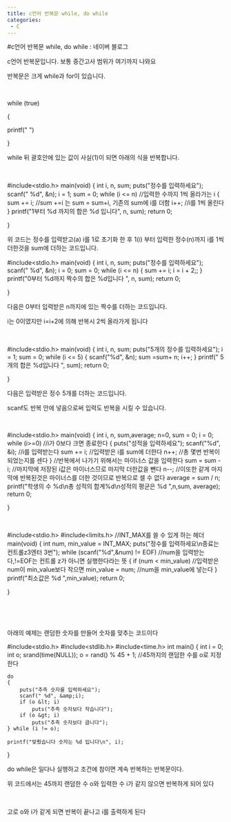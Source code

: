 ```yaml
---
title: c언어 반복문 while, do while
categories:
 - C
---
```

#c언어 반복문 while, do while : 네이버 블로그
<div class="wrap_rabbit pcol2 _param(1) _postViewArea221509095399" id="post-view221509095399">
<!-- Rabbit HTML --><div class="se-viewer se-theme-default" lang="ko-KR">
<!-- SE_DOC_HEADER_END -->
<div class="se-main-container">
<div class="se-component se-text se-l-default" id="SE-1d5f312d-4646-47e1-b947-a96220a3d007">
<div class="se-component-content">
<div class="se-section se-section-text se-l-default">
<div class="se-module se-module-text"><!-- SE-TEXT { --><p class="se-text-paragraph se-text-paragraph-align-" id="SE-f4b0022f-e235-48ad-9094-4a8abb4266cc" style=""><span class="se-fs- se-ff-" id="SE-9fc141e8-ab12-423f-946c-6a120846df4c" style="color:null;">c언어 반복문입니다. 보통 중간고사 범위가 여기까지 나와요</span></p><!-- } SE-TEXT --><!-- SE-TEXT { --><p class="se-text-paragraph se-text-paragraph-align-" id="SE-511047ee-05dc-42ae-a2dc-8c386a655c02" style=""><span class="se-fs- se-ff-" id="SE-dc10413e-4b69-4a82-8a9c-f7af6674bf47" style="color:null;">반복문은 크게 while과  for이 있습니다.</span></p><!-- } SE-TEXT --><!-- SE-TEXT { --><p class="se-text-paragraph se-text-paragraph-align-" id="SE-291fca3d-f005-4f5a-b78b-d99239c25e68" style=""><span class="se-fs- se-ff-" id="SE-f975d40f-20d6-4863-a754-3becd6f7319c" style="color:null;">​</span></p><!-- } SE-TEXT --><!-- SE-TEXT { --><p class="se-text-paragraph se-text-paragraph-align-" id="SE-7b591570-ce03-47a9-919c-a9fefe4783e9" style=""><span class="se-fs- se-ff-" id="SE-a217f7e2-7df8-4d4a-abb2-033f7b529a72" style="">while (true)</span></p><!-- } SE-TEXT --><!-- SE-TEXT { --><p class="se-text-paragraph se-text-paragraph-align-" id="SE-f963778a-6666-4321-8f75-ef42699e78c1" style=""><span class="se-fs- se-ff-" id="SE-6f768009-fda4-4705-9722-22fc39d070df" style="">{</span></p><!-- } SE-TEXT --><!-- SE-TEXT { --><p class="se-text-paragraph se-text-paragraph-align-" id="SE-9263e63d-f40c-4b0f-a7fc-9af8cbc65227" style=""><span class="se-fs- se-ff-" id="SE-140d7d26-04ba-4bc9-a285-f85c16ef71f2" style=""> printf("   ")</span></p><!-- } SE-TEXT --><!-- SE-TEXT { --><p class="se-text-paragraph se-text-paragraph-align-" id="SE-4ae4c362-ed17-498a-a280-845b5c054f79" style=""><span class="se-fs- se-ff-" id="SE-73f27d3f-cccf-4b19-a000-35dab59981b8" style="">}</span></p><!-- } SE-TEXT --><!-- SE-TEXT { --><p class="se-text-paragraph se-text-paragraph-align-" id="SE-43295660-b21a-4c86-83b3-f7889def1986" style=""><span class="se-fs- se-ff-" id="SE-9137f200-6bdc-44d8-bdaa-89a982133bb4" style="">while 뒤 괄호안에 있는 값이 사실(1)이 되면 아래의 식을 반복합니다.</span></p><!-- } SE-TEXT --><!-- SE-TEXT { --><p class="se-text-paragraph se-text-paragraph-align-" id="SE-33867e5f-3b7a-4e20-9fef-15666dcb41eb" style=""><span class="se-fs- se-ff-" id="SE-f4ceb184-ea6d-4571-b0b0-6c5807b2659b" style="">​</span></p><!-- } SE-TEXT --></div>
</div>
</div>
</div> <div class="se-component se-code se-l-default" id="SE-a339e3f6-bf29-460b-a24e-96fe7d21c67d">
<div class="se-component-content">
<div class="se-section se-section-code se-l-default">
<div class="se-module se-module-code se-fs-fs13">
<div class="se-code-source">
<div class="__se_code_view language-javascript">#include&lt;stdio.h&gt;
main(void) {
	int  i, n, sum;
	puts("정수를 입력하세요");
	scanf(" %d", &amp;n);
	i = 1;
	sum = 0;
	while (i &lt;= n) //입력한 수까지 1씩 올라가는 i
	{
		sum += i; //sum +=i 는 sum = sum+i, 기존의 sum에 i를 더함
		i++; //i를 1씩 올린다
	}
	printf("1부터 %d 까지의 합은 %d 입니다", n, sum);
	return 0;
	
}
</div>
</div>
</div>
</div>
</div>
<script class="__se_module_data" data-module='{"type":"v2_code", "id" : "SE-a339e3f6-bf29-460b-a24e-96fe7d21c67d"}' type="text/data"></script>
</div> <div class="se-component se-text se-l-default" id="SE-a27a60c9-599f-44b1-9580-951be8f2db8c">
<div class="se-component-content">
<div class="se-section se-section-text se-l-default">
<div class="se-module se-module-text"><!-- SE-TEXT { --><p class="se-text-paragraph se-text-paragraph-align-" id="SE-21e01c69-5452-435e-b745-5d8c8a85aea2" style=""><span class="se-fs- se-ff-" id="SE-9da646d9-7d3e-418d-a97c-3d888c03a474" style="">위 코드는 정수를 입력받고(a) i를 1로 초기화 한 후 1(i) 부터 입력한 정수(n)까지 i를 1씩 더한것을 sum에 더하는 코드입니다. </span></p><!-- } SE-TEXT --></div>
</div>
</div>
</div> <div class="se-component se-code se-l-default" id="SE-555653cc-c42c-4a75-b050-7c930b713f34">
<div class="se-component-content">
<div class="se-section se-section-code se-l-default">
<div class="se-module se-module-code se-fs-fs13">
<div class="se-code-source">
<div class="__se_code_view language-javascript">#include&lt;stdio.h&gt;
main(void) {
	int  i, n, sum;
	puts("정수를 입력하세요");
	scanf(" %d", &amp;n);
	i = 0;
	sum = 0;
	while (i &lt;= n)
	{
		sum += i;
		i = i + 2;;
	}
	printf("0부터 %d까지 짝수의 합은 %d입니다 ", n, sum);
	return 0;
	
}
</div>
</div>
</div>
</div>
</div>
<script class="__se_module_data" data-module='{"type":"v2_code", "id" : "SE-555653cc-c42c-4a75-b050-7c930b713f34"}' type="text/data"></script>
</div> <div class="se-component se-text se-l-default" id="SE-08766681-c199-429a-a2d6-fdd95647a353">
<div class="se-component-content">
<div class="se-section se-section-text se-l-default">
<div class="se-module se-module-text"><!-- SE-TEXT { --><p class="se-text-paragraph se-text-paragraph-align-" id="SE-82e8fc4c-37fc-4f3a-96c7-c7c745f5268b" style=""><span class="se-fs- se-ff-" id="SE-f30c0c97-2644-47c1-bd25-9f5fa85f4451" style="">다음은 0부터 입력받은 n까지에 있는 짝수를 더하는 코드입니다.</span></p><!-- } SE-TEXT --><!-- SE-TEXT { --><p class="se-text-paragraph se-text-paragraph-align-" id="SE-b01b9967-a6bb-4605-95ec-1028b5137c27" style=""><span class="se-fs- se-ff-" id="SE-aa17aaf9-dab3-43a8-80ae-ab13b90a9bda" style="">i는 0이였지만 i=i+2에 의해 반복시 2씩 올라가게 됩니다</span></p><!-- } SE-TEXT --><!-- SE-TEXT { --><p class="se-text-paragraph se-text-paragraph-align-" id="SE-e14d0e6e-edf8-4373-977b-8f40a642b856" style=""><span class="se-fs- se-ff-" id="SE-77e2f771-2ff8-4734-80c6-13411ea6285d" style="">​</span></p><!-- } SE-TEXT --></div>
</div>
</div>
</div> <div class="se-component se-code se-l-default" id="SE-a9d47083-fffd-4c8e-b716-e376c0aaf092">
<div class="se-component-content">
<div class="se-section se-section-code se-l-default">
<div class="se-module se-module-code se-fs-fs13">
<div class="se-code-source">
<div class="__se_code_view language-javascript">#include&lt;stdio.h&gt;
main(void) {
	int  i, n, sum;
	puts("5개의 정수를 입력하세요");
	i = 1;
	sum = 0;
	while (i &lt;= 5)
	{
		scanf("%d", &amp;n);
		sum =sum+ n;
		i++;
	}
	printf(" 5개의 합은 %d입니다 ",  sum);
	return 0;
	
}</div>
</div>
</div>
</div>
</div>
<script class="__se_module_data" data-module='{"type":"v2_code", "id" : "SE-a9d47083-fffd-4c8e-b716-e376c0aaf092"}' type="text/data"></script>
</div> <div class="se-component se-text se-l-default" id="SE-7b76723d-2518-4e67-9eaa-60e20f777c96">
<div class="se-component-content">
<div class="se-section se-section-text se-l-default">
<div class="se-module se-module-text"><!-- SE-TEXT { --><p class="se-text-paragraph se-text-paragraph-align-" id="SE-81c5bf50-bc34-476f-bd59-24af90c0daf9" style=""><span class="se-fs- se-ff-" id="SE-fe5ab069-1ac7-4636-9ed7-8b25479116b6" style="">다음은 입력받은 정수 5개를 더하는 코드입니다.</span></p><!-- } SE-TEXT --><!-- SE-TEXT { --><p class="se-text-paragraph se-text-paragraph-align-" id="SE-a5c1516d-e3f4-4c33-9f59-a5f87a60b267" style=""><span class="se-fs- se-ff-" id="SE-e7bdbef1-5ea3-4c5c-86c8-5664fa5f736f" style="">scanf도 반복 안에 넣음으로써 입력도 반복을 시킬 수 있습니다.</span></p><!-- } SE-TEXT --><!-- SE-TEXT { --><p class="se-text-paragraph se-text-paragraph-align-" id="SE-2ea39099-dbda-4528-bfda-be7e4ed64641" style=""><span class="se-fs- se-ff-" id="SE-627f27bb-a9bf-4870-8011-c6b2aebe1de6" style="">​</span></p><!-- } SE-TEXT --></div>
</div>
</div>
</div> <div class="se-component se-code se-l-default" id="SE-08c9e32f-dbe2-4432-95b9-a6313f12d45a">
<div class="se-component-content">
<div class="se-section se-section-code se-l-default">
<div class="se-module se-module-code se-fs-fs13">
<div class="se-code-source">
<div class="__se_code_view language-javascript">#include&lt;stdio.h&gt;
main(void) {
	int  i, n, sum,average;
	n=0,
	sum = 0;
	i = 0;
	while (i&gt;=0) //i가 0보다 크면 종료한다
	{
		puts("성적을 입력하세요");
		scanf("%d", &amp;i); //i를 입력받는다
		sum += i; //입력받은 i를 sum에 더한다
		n++; //총 몇번 반복이 되었는지를 센다
	}  //반복에서 나가기 위해서는 마이너스 값을 입력한다
	sum = sum - i; //마지막에 저장된 i값은 마이너스므로 마지막 더한값을 뺀다
	n--; //이또한 같게 마지막에 반복된것은 마이너스를 더한 것이므로 반복으로 셀 수 없다
	average = sum / n;
	printf("학생의 수 %d\n총 성적의 합계%d\n성적의 평균은 %d ",n,sum,  average);
	return 0;
	
}</div>
</div>
</div>
</div>
</div>
<script class="__se_module_data" data-module='{"type":"v2_code", "id" : "SE-08c9e32f-dbe2-4432-95b9-a6313f12d45a"}' type="text/data"></script>
</div> <div class="se-component se-text se-l-default" id="SE-5de7d7d5-e2e1-4322-a74e-55d42a25be1c">
<div class="se-component-content">
<div class="se-section se-section-text se-l-default">
<div class="se-module se-module-text"><!-- SE-TEXT { --><p class="se-text-paragraph se-text-paragraph-align-" id="SE-665a869f-2dac-47b9-9e7c-04813825b8e2" style=""><span class="se-fs- se-ff-" id="SE-7a1e6ad7-d5ad-40a5-83d6-6cc8ef712eab" style="color:null;">​</span></p><!-- } SE-TEXT --></div>
</div>
</div>
</div> <div class="se-component se-code se-l-default" id="SE-ac49e648-9137-4899-ab2c-77aeb013d068">
<div class="se-component-content">
<div class="se-section se-section-code se-l-default">
<div class="se-module se-module-code se-fs-fs13">
<div class="se-code-source">
<div class="__se_code_view language-javascript">#include&lt;stdio.h&gt;
#include&lt;limits.h&gt; //INT_MAX를 쓸 수 있게 하는 헤더
main(void) {
	int  num, min_value = INT_MAX;
	puts("정수를 입력하세요\n종료는 컨트롤z3엔터 3번");
	while (scanf("%d",&amp;num) != EOF) //num을 입력받는다,!=EOF는 컨트롤 z가 아니면 실행한다라는 뜻
	{
		if (num &lt; min_value) //입력받은 num이 min_value보다 작으면
			min_value = num; //num을 min_value에 넣는다
	}
	printf("최소값은 %d ",min_value);
	return 0;
	
}
</div>
</div>
</div>
</div>
</div>
<script class="__se_module_data" data-module='{"type":"v2_code", "id" : "SE-ac49e648-9137-4899-ab2c-77aeb013d068"}' type="text/data"></script>
</div> <div class="se-component se-text se-l-default" id="SE-9cfc2fa8-4fab-402a-8c44-93871b8eb071">
<div class="se-component-content">
<div class="se-section se-section-text se-l-default">
<div class="se-module se-module-text"><!-- SE-TEXT { --><p class="se-text-paragraph se-text-paragraph-align-" id="SE-0fab473a-8328-4b71-b8bb-a635f1760cd3" style=""><span class="se-fs- se-ff-" id="SE-b0bd9bf5-6dfa-4843-9b63-7ea74c3552b7" style="color:null;">​</span></p><!-- } SE-TEXT --><!-- SE-TEXT { --><p class="se-text-paragraph se-text-paragraph-align-" id="SE-ed940e1d-31d7-447e-820e-1c4658fcc896" style=""><span class="se-fs- se-ff-" id="SE-5f1f3ddf-c3bc-4993-9800-68bb1b878cb6" style="color:null;">​</span></p><!-- } SE-TEXT --><!-- SE-TEXT { --><p class="se-text-paragraph se-text-paragraph-align-" id="SE-0d9fe8ef-7671-426c-bd6d-f0d1d65edbd2" style=""><span class="se-fs- se-ff-" id="SE-e6624c71-3b34-4f2c-ac8e-589f58f51c5f" style="color:null;">아래의 예제는 랜덤한 숫자를 만들어 숫자를 맞추는 코드이다</span></p><!-- } SE-TEXT --></div>
</div>
</div>
</div> <div class="se-component se-code se-l-default" id="SE-e738dd35-7f33-4dd0-927c-ae161f1f2454">
<div class="se-component-content">
<div class="se-section se-section-code se-l-default">
<div class="se-module se-module-code se-fs-fs13">
<div class="se-code-source">
<div class="__se_code_view language-javascript">#include&lt;stdio.h&gt;
#include&lt;stdlib.h&gt;
#include&lt;time.h&gt;
int main() {
	int i = 0;
	int o;
	srand(time(NULL));
	o = rand() % 45 + 1; //45까지의 랜덤한 수를 o로 지정한다


	do
	{
		puts("추측 숫자를 입력하세요");
		scanf(" %d", &amp;i);
		if (o &lt; i)
			puts("추측 숫자보다 작습니다");
		if (o &gt; i)
			puts("추측 숫자보다 큽니다");
	} while (i != o);

	printf("맞췄습니다 숫자는 %d 입니다\n", i);
}</div>
</div>
</div>
</div>
</div>
<script class="__se_module_data" data-module='{"type":"v2_code", "id" : "SE-e738dd35-7f33-4dd0-927c-ae161f1f2454"}' type="text/data"></script>
</div> <div class="se-component se-text se-l-default" id="SE-689d688d-dcc0-4a87-b86d-af253d0d0302">
<div class="se-component-content">
<div class="se-section se-section-text se-l-default">
<div class="se-module se-module-text"><!-- SE-TEXT { --><p class="se-text-paragraph se-text-paragraph-align-" id="SE-5a61b587-33e5-4c2a-bc8a-50f8062bc38e" style=""><span class="se-fs- se-ff-" id="SE-8ed31951-e61d-4911-9911-9551b82b5a78" style="color:null;">do while은 일다나 실행하고 조건에 참이면 계속 반복하는 반복문이다.</span></p><!-- } SE-TEXT --><!-- SE-TEXT { --><p class="se-text-paragraph se-text-paragraph-align-" id="SE-94092a23-0f23-4304-8702-a4d34f8519d7" style=""><span class="se-fs- se-ff-" id="SE-c22fb03a-d56b-4dd7-99c9-65c868caf57f" style="color:null;">위 코드에서는 45까지 랜덤한 수 o와 입력한 수 i가 같지 않으면 반복하게 되어 있다</span></p><!-- } SE-TEXT --><!-- SE-TEXT { --><p class="se-text-paragraph se-text-paragraph-align-" id="SE-90df7794-437f-43fa-9149-762d21105d8b" style=""><span class="se-fs- se-ff-" id="SE-e81ea59c-7991-42bd-8344-445fa1879c6a" style="color:null;">​</span></p><!-- } SE-TEXT --><!-- SE-TEXT { --><p class="se-text-paragraph se-text-paragraph-align-" id="SE-d1e86ed3-f5f7-4501-b7ab-e18968789287" style=""><span class="se-fs- se-ff-" id="SE-caa828e3-8864-450e-bd8a-3d6c5b18d442" style="color:null;">고로 o와 i가 같게 되면 반복이 끝나고 i를 출력하게 된다</span></p><!-- } SE-TEXT --><!-- SE-TEXT { --><p class="se-text-paragraph se-text-paragraph-align-" id="SE-674bfe3e-c857-4b22-8aa5-d0e01087ac1e" style=""><span class="se-fs- se-ff-" id="SE-9a531f85-1e2c-4a72-b169-a0fb5314460f" style="color:null;">​</span></p><!-- } SE-TEXT --></div>
</div>
</div>
</div> </div>
</div>
</div>